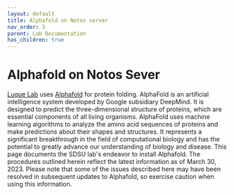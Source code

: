 ```yaml
---
layout: default
title: Alphafold on Notos server
nav_order: 3
parent: Lab Documentation 
has_children: true
---
```


# **Alphafold on Notos Sever**

[Luque Lab](https://www.luquelab.com/team.html) uses [Alphafold](https://github.com/deepmind/alphafold) for protein folding. AlphaFold is an artificial intelligence system developed by Google subsidiary DeepMind. It is designed to predict the three-dimensional structure of proteins, which are essential components of all living organisms. AlphaFold uses machine learning algorithms to analyze the amino acid sequences of proteins and make predictions about their shapes and structures. It represents a significant breakthrough in the field of computational biology and has the potential to greatly advance our understanding of biology and disease. This page documents the SDSU lab's endeavor to install Alphafold. The procedures outlined herein reflect the latest information as of March 30, 2023. Please note that some of the issues described here may have been resolved in subsequent updates to Alphafold, so exercise caution when using this information.
